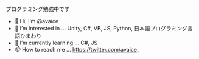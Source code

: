 プログラミング勉強中です<br>
- 👋 Hi, I’m @avaice
- 👀 I’m interested in ... Unity, C#, VB, JS, Python, 日本語プログラミング言語ひまわり
- 🌱 I’m currently learning ... C#, JS
- 📫 How to reach me ... https://twitter.com/avaice_

<!---
avaice/avaice is a ✨ special ✨ repository because its `README.md` (this file) appears on your GitHub profile.
You can click the Preview link to take a look at your changes.
--->
